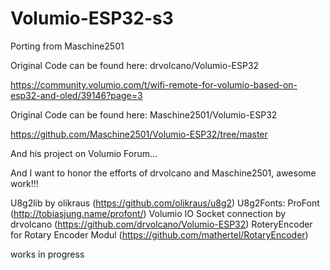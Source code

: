 # Volumio-ESP32-s3

Porting from Maschine2501

Original Code can be found here: drvolcano/Volumio-ESP32

https://community.volumio.com/t/wifi-remote-for-volumio-based-on-esp32-and-oled/39146?page=3

Original Code can be found here: Maschine2501/Volumio-ESP32

https://github.com/Maschine2501/Volumio-ESP32/tree/master

And his project on Volumio Forum...

And I want to honor the efforts of drvolcano and Maschine2501, awesome work!!!

U8g2lib by olikraus (https://github.com/olikraus/u8g2)
U8g2Fonts: ProFont (http://tobiasjung.name/profont/)
Volumio IO Socket connection by drvolcano (https://github.com/drvolcano/Volumio-ESP32)
RoteryEncoder for Rotary Encoder Modul (https://github.com/mathertel/RotaryEncoder)


works in progress
